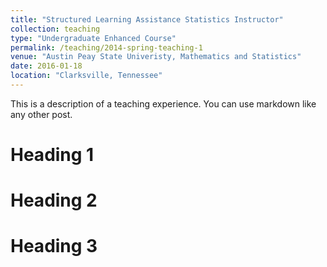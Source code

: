 ```yaml
---
title: "Structured Learning Assistance Statistics Instructor"
collection: teaching
type: "Undergraduate Enhanced Course"
permalink: /teaching/2014-spring-teaching-1
venue: "Austin Peay State Univeristy, Mathematics and Statistics"
date: 2016-01-18
location: "Clarksville, Tennessee"
---
```


This is a description of a teaching experience. You can use markdown like any other post.

Heading 1
======

Heading 2
======

Heading 3
======